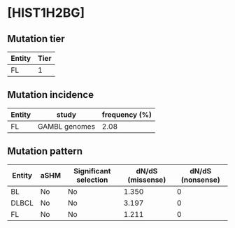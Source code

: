 # [HIST1H2BG]

## Mutation tier

|Entity|Tier|
|------|----|
|FL    |1   |

## Mutation incidence

|Entity|study        |frequency (%)|
|------|-------------|-------------|
|FL    |GAMBL genomes|2.08         |

## Mutation pattern

|Entity|aSHM|Significant selection|dN/dS (missense)|dN/dS (nonsense)|
|------|----|---------------------|----------------|----------------|
|BL    |No  |No                   |1.350           |0               |
|DLBCL |No  |No                   |3.197           |0               |
|FL    |No  |No                   |1.211           |0               |

